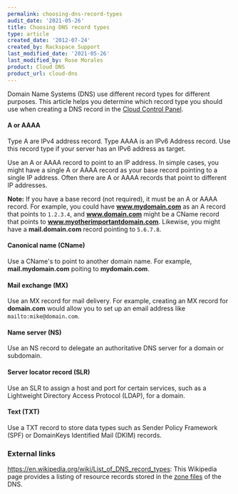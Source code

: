 ```yaml
---
permalink: choosing-dns-record-types
audit_date: '2021-05-26'
title: Choosing DNS record types
type: article
created_date: '2012-07-24'
created_by: Rackspace Support
last_modified_date: '2021-05-26'
last_modified_by: Rose Morales
product: Cloud DNS
product_url: cloud-dns
---
```


Domain Name Systems (DNS) use different record types for different purposes.
This article helps you determine which record type you should use when creating
a DNS record in the [Cloud Control Panel](https://login.rackspace.com/).

#### A or AAAA

Type A are IPv4 address record. Type AAAA is an IPv6 Address record. Use this
record type if your server has an IPv6 address as target.

Use an A or AAAA record to point to an IP address. In simple cases, you might
have a single A or AAAA record as your base record pointing to a single IP
address. Often there are A or AAAA records that point to different IP addresses.

**Note:** If you have a base record (not required), it must be an A or AAAA
record. For example, you could have **www.mydomain.com** as an A record that
points to `1.2.3.4`, and **www.domain.com** might be a CName record that points
to **www.myotherimportantdomain.com**.  Likewise, you might have a
**mail.domain.com** record pointing to `5.6.7.8`.

#### Canonical name (CName)

Use a CName's to point to another domain name. For example,
**mail.mydomain.com** poiting to **mydomain.com**.

#### Mail exchange (MX)

Use an MX record for mail delivery. For example, creating an MX record for
**domain.com** would allow you to set up an email address like
`mailto:mike@domain.com`.

#### Name server (NS)

Use an NS record to delegate an authoritative DNS server for a domain or
subdomain.

#### Server locator record (SLR)

Use an SLR to assign a host and port for certain services, such as a Lightweight
Directory Access Protocol (LDAP), for a domain.

#### Text (TXT)

Use a TXT record to store data types such as Sender Policy Framework (SPF) or
DomainKeys Identified Mail (DKIM) records.

### External links

<https://en.wikipedia.org/wiki/List_of_DNS_record_types>: This Wikipedia page provides a listing of resource records
stored in the [zone files](https://en.wikipedia.org/wiki/Zone_file) of the DNS.

